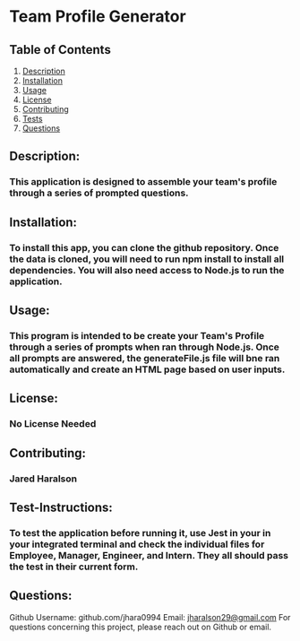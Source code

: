 # Team Profile Generator

## Table of Contents

1.  [Description](#description)
2.  [Installation](#installation)
3.  [Usage](#usage)
4.  [License](#license)
5.  [Contributing](#contributing)
6.  [Tests](#test-instructions)
7.  [Questions](#questions)
## Description:
### This application is designed to assemble your team's profile through a series of prompted questions.
## Installation:
### To install this app, you can clone the github repository. Once the data is cloned, you will need to run npm install to install all dependencies. You will also need access to Node.js to run the application.
## Usage:
### This program is intended to be create your Team's Profile through a series of prompts when ran through Node.js. Once all prompts are answered, the generateFile.js file will bne ran automatically and create an HTML page based on user inputs.
## License:
### No License Needed
## Contributing:
### Jared Haralson
## Test-Instructions:
### To test the application before running it, use Jest in your in your integrated terminal and check  the individual files for Employee, Manager, Engineer, and Intern. They all should pass the test in their current form. 
## Questions:
Github Username: github.com/jhara0994
Email: jharalson29@gmail.com
For questions concerning this project, please reach out on Github or email.